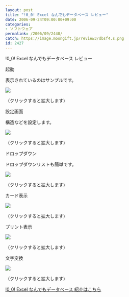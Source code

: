 ```yaml
---
layout: post
title: "!0_0! Excel なんでもデータベース レビュー"
date: 2006-09-24T09:00:00+09:00
categories:
- ソフトウェア
permalink: /2006/09/2440/
catch: https://image.moongift.jp/review3/dbsf4.s.png
id: 2427
---
```

!0\_0! Excel なんでもデータベース レビュー  
<!--more-->

起動

  

表示されているのはサンプルです。

  

[![](https://image.moongift.jp/review3/dbsf1.s.png)](https://image.moongift.jp/review3/dbsf1.png)  
  
（クリックすると拡大します)

  

設定画面

  

構造などを設定します。

  

[![](https://image.moongift.jp/review3/dbsf2.s.png)](https://image.moongift.jp/review3/dbsf2.png)  
  
（クリックすると拡大します)

  

ドロップダウン

  

ドロップダウンリストも簡単です。

  

[![](https://image.moongift.jp/review3/dbsf3.s.png)](https://image.moongift.jp/review3/dbsf3.png)  
  
（クリックすると拡大します)

  

カード表示

  

[![](https://image.moongift.jp/review3/dbsf4.s.png)](https://image.moongift.jp/review3/dbsf4.png)  
  
（クリックすると拡大します)

  

プリント表示

  

[![](https://image.moongift.jp/review3/dbsf5.s.png)](https://image.moongift.jp/review3/dbsf5.png)  
  
（クリックすると拡大します)

  

文字変換

  

[![](https://image.moongift.jp/review3/dbsf6.s.png)](https://image.moongift.jp/review3/dbsf6.png)  
  
（クリックすると拡大します)

  

[!0\_0! Excel なんでもデータベース 紹介はこちら](http://fw.moongift.jp/intro/i-2439.html)

